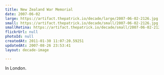 ```yaml
---
title: New Zealand War Memorial
date: 2007-06-02
large: https://artifact.thepatrick.io/decade/large/2007-06-02-2126.jpg
small: https://artifact.thepatrick.io/decade/small/2007-06-02-2126.jpg
smallRetina: https://artifact.thepatrick.io/decade/small/2007-06-02-2126@2x.jpg
flickrUrl: null
photoId: null
createdAt: 2011-01-30 11:07:20.59251
updatedAt: 2007-08-26 23:53:41
layout: decade-image

---
```

In London.
